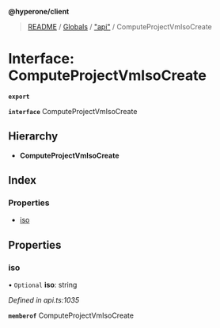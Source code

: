 **@hyperone/client**

> [README](../README.md) / [Globals](../globals.md) / ["api"](../modules/_api_.md) / ComputeProjectVmIsoCreate

# Interface: ComputeProjectVmIsoCreate

**`export`** 

**`interface`** ComputeProjectVmIsoCreate

## Hierarchy

* **ComputeProjectVmIsoCreate**

## Index

### Properties

* [iso](_api_.computeprojectvmisocreate.md#iso)

## Properties

### iso

• `Optional` **iso**: string

*Defined in api.ts:1035*

**`memberof`** ComputeProjectVmIsoCreate
